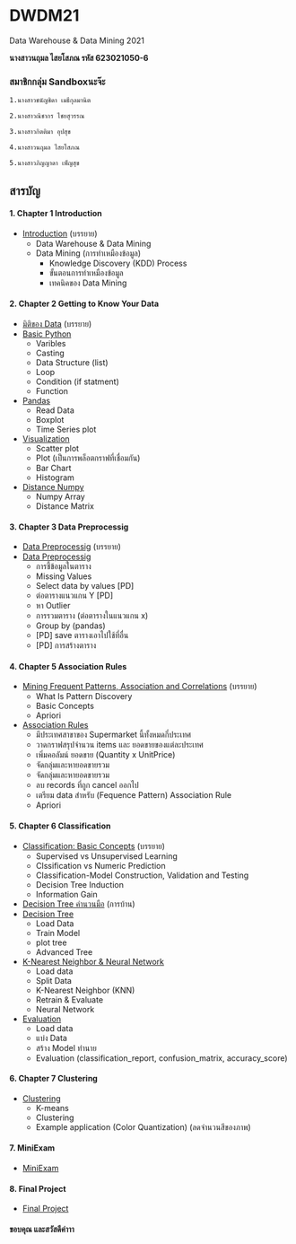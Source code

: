 # DWDM21
Data Warehouse &amp; Data Mining 2021

**นางสาวนฤมล ไสยโสภณ รหัส 623021050-6**

### สมาชิกกลุ่ม **Sandboxนะจ๊ะ**

    1.นางสาวชนัญชิดา เมธีกุลมานิต

    2.นางสาวณิชากร ไชยสุวรรณ

    3.นางสาวกิตติมา อุปสุข

    4.นางสาวนฤมล ไสยโสภณ

    5.นางสาวภิญญาดา เพ็ญสุข


## สารบัญ

#### 1. Chapter 1 Introduction

* [Introduction](https://github.com/naruemonssp/DWDM21/blob/main/chap1.txt) (บรรยาย)
  * Data Warehouse & Data Mining
  * Data Mining (การทำเหมืองข้อมูล)
      * Knowledge Discovery (KDD) Process
      * ขั้นตอนการทำเหมืองข้อมูล
      * เทคนิคของ Data Mining


#### 2. Chapter 2 Getting to Know Your Data 

* [มิติของ Data](https://github.com/naruemonssp/DWDM21/blob/main/Ch.2.pdf) (บรรยาย)
* [Basic Python](https://github.com/naruemonssp/DWDM21/blob/main/Data101(chapter2).ipynb)
  * Varibles
  * Casting
  * Data Structure (list)
  * Loop
  * Condition (if statment)
  * Function
* [Pandas](https://github.com/naruemonssp/DWDM21/blob/main/Data102(Chapter2).ipynb)
  * Read Data
  * Boxplot
  * Time Series plot
* [Visualization](https://github.com/naruemonssp/DWDM21/blob/main/Data_Visualization.ipynb)
  * Scatter plot
  * Plot (เป็นการพล็อตกราฟที่เชื่อมกัน)
  * Bar Chart
  * Histogram
* [Distance Numpy](https://github.com/naruemonssp/DWDM21/blob/main/Distance_Numpy.ipynb)
  * Numpy Array
  * Distance Matrix

#### 3. Chapter 3 Data Preprocessig
* [Data Preprocessig](https://github.com/naruemonssp/DWDM21/blob/main/Ch.3.pdf) (บรรยาย)
* [Data Preprocessig](https://github.com/naruemonssp/DWDM21/blob/main/Data_Preprocessing(Chapter3).ipynb)
  * การชี้ข้อมูลในตาราง
  * Missing Values
  * Select data by values [PD]
  * ต่อตารางแนวแกน Y [PD]
  * หา Outlier
  * การรวมตาราง (ต่อตารางในแนวแกน x)
  * Group by (pandas)
  * [PD] save ตารางเอาไปใช้ที่อื่น
  * [PD] การสร้างตาราง

#### 4. Chapter 5 Association Rules
* [Mining Frequent Patterns, Association and Correlations](https://github.com/naruemonssp/DWDM21/blob/main/Chapter%206_Lec.pdf) (บรรยาย)
  * What Is Pattern Discovery
  * Basic Concepts
  * Apriori
* [Association Rules](https://github.com/naruemonssp/DWDM21/blob/main/Chapter6_Association_Rules.ipynb)
  * มีประเทศสาขาของ Supermarket นี้ทั้งหมดกี่ประเทศ
  * วาดกราฟสรุปจำนวน items และ ยอดขายของแต่ละประเทศ
  * เพิ่มคอลัมน์ ยอดขาย (Quantity x UnitPrice)
  * จัดกลุ่มและหายอดขายรวม
  * จัดกลุ่มและหายอดขายรวม
  * ลบ records ที่ถูก cancel ออกไป
  * เตรียม data สำหรับ (Fequence Pattern) Association Rule
  * Apriori

#### 5. Chapter 6 Classification
* [Classification: Basic Concepts](https://github.com/naruemonssp/DWDM21/blob/main/Chapter-8-HW.pdf) (บรรยาย)
  * Supervised vs Unsupervised Learning
  * Clssification vs Numeric Prediction
  * Classification-Model Construction, Validation and Testing
  * Decision Tree Induction
  * Information Gain
* [Decision Tree คำนวนมือ](https://github.com/naruemonssp/DWDM21/blob/main/Chapter-8-HW.pdf) (การบ้าน)
* [Decision Tree](https://github.com/naruemonssp/DWDM21/blob/main/Chapter7_Classification_(Decision_Tree).ipynb)
  * Load Data
  * Train Model
  * plot tree
  * Advanced Tree
* [K-Nearest Neighbor & Neural Network](https://github.com/naruemonssp/DWDM21/blob/main/Chapter7_Classification_(KNN_NN).ipynb)
  * Load data
  * Split Data
  * K-Nearest Neighbor (KNN)
  * Retrain & Evaluate
  * Neural Network
* [Evaluation](https://github.com/naruemonssp/DWDM21/blob/main/Chapter7_Classification(Evaluation).ipynb)
  * Load data
  * แบ่ง Data
  * สร้าง Model ทำนาย
  * Evaluation (classification_report, confusion_matrix, accuracy_score)

#### 6. Chapter 7 Clustering
* [Clustering](https://github.com/naruemonssp/DWDM21/blob/main/Chap8_Clustering.ipynb)
  * K-means
  * Clustering
  * Example application (Color Quantization) (ลดจำนวนสีของภาพ)

#### 7. MiniExam
* [MiniExam](https://github.com/naruemonssp/DWDM21/blob/main/MiniExam.ipynb)

#### 8. Final Project
* [Final Project](https://github.com/naruemonssp/DWDM21/blob/main/Project_G_Final.ipynb)


#### **ขอบคุณ และสวัสดีค่าาา**



